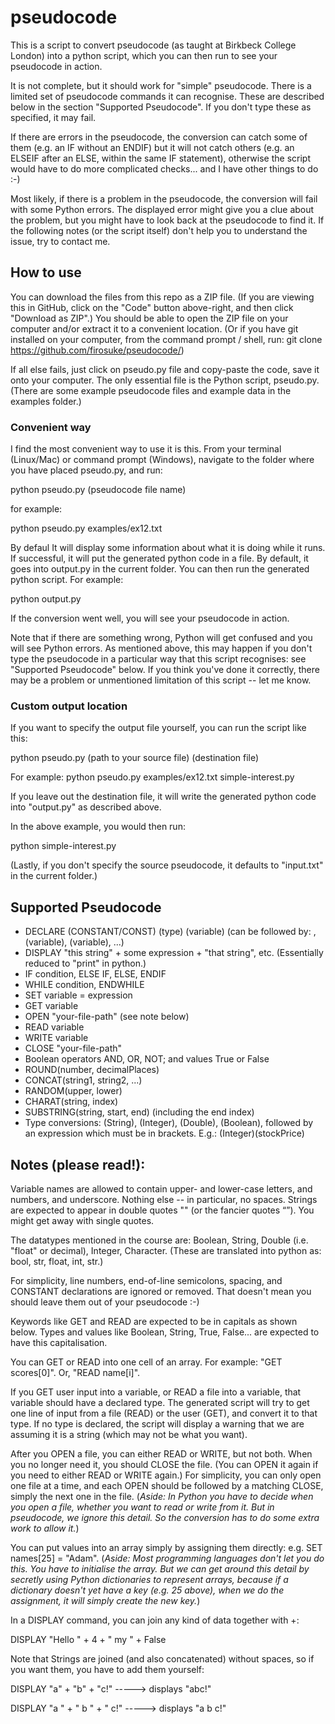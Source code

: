 # pseudocode

This is a script to convert pseudocode (as taught at Birkbeck College London) into a python script, which you can then run to see your pseudocode in action.

It is not complete, but it should work for "simple" pseudocode.
There is a limited set of pseudocode commands it can recognise. These are described below in the section "Supported Pseudocode". If you don't type these as specified, it may fail.

If there are errors in the pseudocode, the conversion can catch some of them (e.g. an IF without an ENDIF) but it will not catch others (e.g. an ELSEIF after an ELSE, within the same IF statement), otherwise the script would have to do more complicated checks... and I have other things to do :-) 

Most likely, if there is a problem in the pseudocode, the conversion will fail with some Python errors. The displayed error might give you a clue about the problem, but you might have to look back at the pseudocode to find it. If the following notes (or the script itself) don't help you to understand the issue, try to contact me.

## How to use

You can download the files from this repo as a ZIP file. (If you are viewing this in GitHub, click on the "Code" button above-right, and then click "Download as ZIP".) You should be able to open the ZIP file on your computer and/or extract it to a convenient location.
(Or if you have git installed on your computer, from the command prompt / shell, run: git clone https://github.com/firosuke/pseudocode/)

If all else fails, just click on pseudo.py file and copy-paste the code, save it onto your computer.
The only essential file is the Python script, pseudo.py. (There are some example pseudocode files and example data in the examples folder.)

### Convenient way

I find the most convenient way to use it is this. From your terminal (Linux/Mac) or command prompt (Windows), navigate to the folder where you have placed pseudo.py, and run:

python pseudo.py (pseudocode file name)

for example:

python pseudo.py examples/ex12.txt

By defaul
It will display some information about what it is doing while it runs.
If successful, it will put the generated python code in a file. By default, it goes into output.py in the current folder.
You can then run the generated python script. For example:

python output.py

If the conversion went well, you will see your pseudocode in action.

Note that if there are something wrong, Python will get confused and you will see Python errors. As mentioned above, this may happen if you don't type the pseudocode in a particular way that this script recognises: see "Supported Pseudocode" below. If you think you've done it correctly, there may be a problem or unmentioned limitation of this script -- let me know.

###  Custom output location

If you want to specify the output file yourself, you can run the script like this:

python pseudo.py (path to your source file) (destination file)

For example:
python pseudo.py examples/ex12.txt simple-interest.py

If you leave out the destination file, it will write the generated python code into "output.py" as described above.

In the above example, you would then run:

python simple-interest.py

(Lastly, if you don't specify the source pseudocode, it defaults to "input.txt" in the current folder.)

## Supported Pseudocode

- DECLARE (CONSTANT/CONST) (type) (variable) (can be followed by: , (variable), (variable), ...)
- DISPLAY "this string" + some expression + "that string", etc. (Essentially reduced to "print" in python.)
- IF condition, ELSE IF, ELSE, ENDIF
- WHILE condition, ENDWHILE
- SET variable = expression
- GET variable
- OPEN "your-file-path" (see note below)
- READ variable
- WRITE variable
- CLOSE "your-file-path"
- Boolean operators AND, OR, NOT; and values True or False
- ROUND(number, decimalPlaces)
- CONCAT(string1, string2, ...)
- RANDOM(upper, lower)
- CHARAT(string, index)
- SUBSTRING(string, start, end) (including the end index)
- Type conversions: (String), (Integer), (Double), (Boolean), followed by an expression which must be in brackets. E.g.: (Integer)(stockPrice)

## Notes (please read!):
  
Variable names are allowed to contain upper- and lower-case letters, and numbers, and underscore. Nothing else -- in particular, no spaces.
Strings are expected to appear in double quotes "" (or the fancier quotes “”). You might get away with single quotes.

The datatypes mentioned in the course are: Boolean, String, Double (i.e. "float" or decimal), Integer, Character.
(These are translated into python as: bool, str, float, int, str.)

For simplicity, line numbers, end-of-line semicolons, spacing, and CONSTANT declarations are ignored or removed.
That doesn't mean you should leave them out of your pseudocode :-)

Keywords like GET and READ are expected to be in capitals as shown below.
Types and values like Boolean, String, True, False... are expected to have this capitalisation.

You can GET or READ into one cell of an array. For example: "GET scores[0]". Or, "READ name[i]".

If you GET user input into a variable, or READ a file into a variable, that variable should have a declared type. The generated script will try to get one line of input from a file (READ) or the user (GET), and convert it to that type. If no type is declared, the script will display a warning that we are assuming it is a string (which may not be what you want).

After you OPEN a file, you can either READ or WRITE, but not both. When you no longer need it, you should CLOSE the file. (You can OPEN it again if you need to either READ or WRITE again.) For simplicity, you can only open one file at a time, and each OPEN should be followed by a matching CLOSE, simply the next one in the file.
(*Aside: In Python you have to decide when you open a file, whether you want to read or write from it. But in pseudocode, we ignore this detail. So the conversion has to do some extra work to allow it.*)

You can put values into an array simply by assigning them directly: e.g. SET names[25] = "Adam". 
(*Aside: Most programming languages don't let you do this. You have to initialise the array. But we can get around this detail by secretly using Python dictionaries to represent arrays, because if a dictionary doesn't yet have a key (e.g. 25 above), when we do the assignment, it will simply create the new key.*)

In a DISPLAY command, you can join any kind of data together with +:

DISPLAY "Hello " + 4 + " my " + False

Note that Strings are joined (and also concatenated) without spaces, so if you want them, you have to add them yourself:

DISPLAY "a" + "b" + "c!"     -----> displays "abc!"

DISPLAY "a " + " b " + " c!" -----> displays "a b c!"

